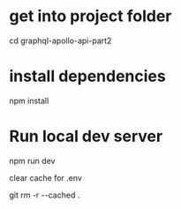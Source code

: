 # get into project folder

cd graphql-apollo-api-part2

# install dependencies

npm install

# Run local dev server

npm run dev

clear cache for .env

git rm -r --cached .
